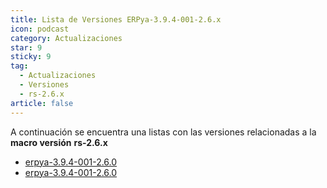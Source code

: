 ```yaml
---
title: Lista de Versiones ERPya-3.9.4-001-2.6.x
icon: podcast
category: Actualizaciones
star: 9
sticky: 9
tag:
  - Actualizaciones
  - Versiones
  - rs-2.6.x
article: false
---
```


A continuación se encuentra una listas con las versiones relacionadas a la **macro versión** **rs-2.6.x**

- [erpya-3.9.4-001-2.6.0](erpya-3.9.4-001-2.6.1.md)
- [erpya-3.9.4-001-2.6.0](erpya-3.9.4-001-2.6.0.md)
